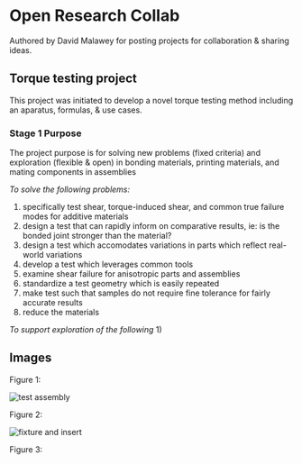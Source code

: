 # Open Research Collab

Authored by David Malawey for posting projects for collaboration & sharing ideas.

## Torque testing project

This project was initiated to develop a novel torque testing method including an aparatus, formulas, & use cases.

### Stage 1 Purpose
The project purpose is for solving new problems (fixed criteria) and exploration (flexible & open) in bonding materials, printing materials, and mating components in assemblies

*To solve the following problems:*
1) specifically test shear, torque-induced shear, and common true failure modes for additive materials
2) design a test that can rapidly inform on comparative results, ie: is the bonded joint stronger than the material?
3) design a test which accomodates variations in parts which reflect real-world variations
5) develop a test which leverages common tools
6) examine shear failure for anisotropic parts and assemblies
7) standardize a test geometry which is easily repeated
8) make test such that samples do not require fine tolerance for fairly accurate results
9) reduce the materials

*To support exploration of the following*
1) 

## Images

Figure 1:

![test assembly](https://i.imgur.com/6gJ2nkE.jpeg ':class=image-25')

Figure 2:

![fixture and insert](https://i.imgur.com/m5M9Hzs.jpeg ':class=image-25')



Figure 3: 
